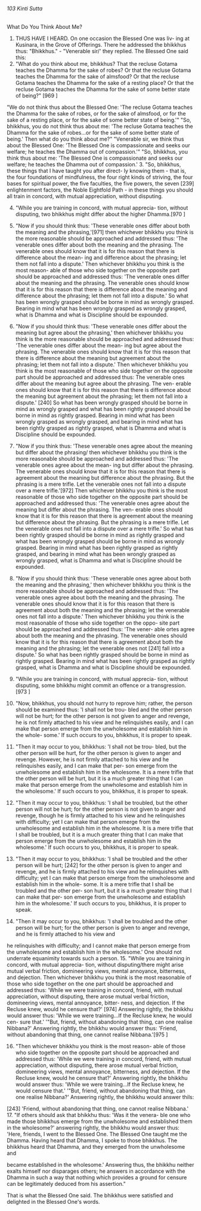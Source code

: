 ###### 103 Kinti Sutta

 What Do You Think About Me?

1. THUS HAVE I HEARD. On one occasion the Blessed One was liv-
ing at Kusinara, in the Grove of Offerings. There he addressed
the bhikkhus thus: "Bhikkhus." - "Venerable sir/' they replied.
The Blessed One said this:
2. "What do you think about me, bhikkhus? That the recluse
Gotama teaches the Dhamma for the sake of robes? Or that the
recluse Gotama teaches the Dhamma for the sake of almsfood?
Or that the recluse Gotama teaches the Dhamma for the sake of
a resting place? Or that the recluse Gotama teaches the Dhamma
for the sake of some better state of being?" [969 ]

"We do not think thus about the Blessed One: 'The recluse
Gotama teaches the Dhamma for the sake of robes, or for the
sake of almsfood, or for the sake of a resting place, or for the
sake of some better state of being.'"
"So, bhikkhus, you do not think thus about me: 'The recluse
Gotama teaches the Dhamma for the sake of robes...or for the
sake of some better state of being.' Then what do you think
about me?"
"Venerable sir, we think thus about the Blessed One: 'The
Blessed One is compassionate and seeks our welfare; he teaches
the Dhamma out of compassion.'"
"So, bhikkhus, you think thus about me: 'The Blessed One is
compassionate and seeks our welfare; he teaches the Dhamma
out of compassion.'
3. "So, bhikkhus, these things that I have taught you after direct-
ly knowing them - that is, the four foundations of mindfulness,
the four right kinds of striving, the four bases for spiritual power,
the five faculties, the five powers, the seven [239] enlightenment
factors, the Noble Eightfold Path - in these things you should all
train in concord, with mutual appreciation, without disputing.

4. "While you are training in concord, with mutual apprecia-
tion, without disputing, two bhikkhus might differ about the
higher Dhamma.[970 ]
5. "Now if you should think thus: 'These venerable ones differ
about both the meaning and the phrasing,'[971] then whichever
bhikkhu you think is the more reasonable should be approached
and addressed thus: 'The venerable ones differ about both the
meaning and the phrasing. The venerable ones should know
that it is for this reason that there is difference about the mean-
ing and difference about the phrasing; let them not fall into a
dispute.' Then whichever bhikkhu you think is the most reason-
able of those who side together on the opposite part should be
approached and addressed thus: 'The venerable ones differ
about the meaning and the phrasing. The venerable ones should
know that it is for this reason that there is difference about the
meaning and difference about the phrasing; let them not fall into
a dispute.' So what has been wrongly grasped should be borne
in mind as wrongly grasped. Bearing in mind what has been
wrongly grasped as wrongly grasped, what is Dhamma and
what is Discipline should be expounded.

6. "Now if you should think thus: 'These venerable ones differ
about the meaning but agree about the phrasing,' then whichever
bhikkhu you think is the more reasonable should be approached
and addressed thus: 'The venerable ones differ about the mean-
ing but agree about the phrasing. The venerable ones should
know that it is for this reason that there is difference about the
meaning but agreement about the phrasing; let them not fall
into a dispute.' Then whichever bhikkhu you think is the most
reasonable of those who side together on the opposite part
should be approached and addressed thus: The venerable ones
differ about the meaning but agree about the phrasing. The ven-
erable ones should know that it is for this reason that there is
difference about the meaning but agreement about the phrasing;
let them not fall into a dispute.' [240] So what has been wrongly
grasped should be borne in mind as wrongly grasped and what
has been rightly grasped should be borne in mind as rightly
grasped. Bearing in mind what has been wrongly grasped as
wrongly grasped, and bearing in mind what has been rightly
grasped as rightly grasped, what is Dhamma and what is
Discipline should be expounded.

7. "Now if you think thus: 'These venerable ones agree about
the meaning but differ about the phrasing/ then whichever
bhikkhu you think is the more reasonable should be approached
and addressed thus: 'The venerable ones agree about the mean-
ing but differ about the phrasing. The venerable ones should
know that it is for this reason that there is agreement about the
meaning but difference about the phrasing. But the phrasing is a
mere trifle. Let the venerable ones not fall into a dispute over a
mere trifle.'[972] Then whichever bhikkhu you think is the most
reasonable of those who side together on the opposite part
should be approached and addressed thus: 'The venerable ones
agree about the meaning but differ about the phrasing. The ven-
erable ones should know that it is for this reason that there is
agreement about the meaning but difference about the phrasing.
But the phrasing is a mere trifle. Let the venerable ones not fall
into a dispute over a mere trifle.' So what has been rightly
grasped should be borne in mind as rightly grasped and what
has been wrongly grasped should be borne in mind as wrongly
grasped. Bearing in mind what has been rightly grasped as
rightly grasped, and bearing in mind what has been wrongly
grasped as wrongly grasped, what is Dhamma and what is
Discipline should be expounded.
8. "Now if you should think thus: 'These venerable ones
agree about both the meaning and the phrasing,' then whichever
bhikkhu you think is the more reasonable should be
approached and addressed thus: 'The venerable ones agree
about both the meaning and the phrasing. The venerable ones
should know that it is for this reason that there is agreement
about both the meaning and the phrasing; let the venerable
ones not fall into a dispute.' Then whichever bhikkhu you think
is the most reasonable of those who side together on the oppo-
site part should be approached and addressed thus: 'The vener-
able ortes agree about both the meaning and the phrasing. The
venerable ones should know that it is for this reason that there
is agreement about both the meaning and the phrasing; let the
venerable ones not [241] fall into a dispute.' So what has been
rightly grasped should be borne in mind as rightly grasped.
Bearing in mind what has been rightly grasped as rightly
grasped, what is Dhamma and what is Discipline should be
expounded.

9. "While you are training in concord, with mutual apprecia-
tion, without disputing, some bhikkhu might commit an offence
or a transgression.[973 ]
10. "Now, bhikkhus, you should not hurry to reprove him;
rather, the person should be examined thus: 'I shall not be trou-
bled and the other person will not be hurt; for the other person
is not given to anger and revenge, he is not firmly attached to
his view and he relinquishes easily, and I can make that person
emerge from the unwholesome and establish him in the whole-
some.' If such occurs to you, bhikkhus, it is proper to speak.
11. "Then it may occur to you, bhikkhus: 'I shall not be trou-
bled, but the other person will be hurt, for the other person is
given to anger and revenge. However, he is not firmly attached
to his view and he relinquishes easily, and I can make that per-
son emerge from the unwholesome and establish him in the
wholesome. It is a mere trifle that the other person will be hurt,
but it is a much greater thing that I can make that person emerge
from the unwholesome and establish him in the wholesome.' If
such occurs to you, bhikkhus, it is proper to speak.
12. "Then it may occur to you, bhikkhus: 'I shall be troubled,
but the other person will not be hurt; for the other person is not
given to anger and revenge, though he is firmly attached to his
view and he relinquishes with difficulty; yet I can make that
person emerge from the unwholesome and establish him in the
wholesome. It is a mere trifle that I shall be troubled, but it is a
much greater thing that I can make that person emerge from the
unwholesome and establish him in the wholesome.' If such
occurs to you, bhikkhus, it is proper to speak.
13. "Then it may occur to you, bhikkhus: 'I shall be troubled
and the other person will be hurt; [242] for the other person is
given to anger and revenge, and he is firmly attached to his view
and he relinquishes with difficulty; yet I can make that person
emerge from the unwholesome and establish him in the whole-
some. It is a mere trifle that I shall be troubled and the other per-
son hurt, but it is a much greater thing that I can make that per-
son emerge from the unwholesome and establish him in the
wholesome.' If such occurs to you, bhikkhus, it is proper to speak.
14. "Then it may occur to you, bhikkhus: 'I shall be troubled
and the other person will be hurt; for the other person is given
to anger and revenge, and he is firmly attached to his view and

he relinquishes with difficulty; and I cannot make that person
emerge from the unwholesome and establish him in the
wholesome.' One should not underrate equanimity towards
such a person.
15. "While you are training in concord, with mutual apprecia-
tion, without disputing/there might arise mutual verbal friction,
domineering views, mental annoyance, bitterness, and dejection.
Then whichever bhikkhu you think is the most reasonable of
those who side together on the one part should be approached
and addressed thus: 'While we were training in concord, friend,
with mutual appreciation, without disputing, there arose mutual
verbal friction, domineering views, mental annoyance, bitter-
ness, and dejection. If the Recluse knew, would he censure
that?' [974] Answering rightly, the bhikkhu would answer thus:
'While we were training...If the Recluse knew, he would cen-
sure that.'
'"But, friend, without abandoning that thing, can one realise
Nibbana?' Answering rightly, the bhikkhu would answer thus:
'Friend, without abandoning that thing, one cannot realise
Nibbana.'[975 ]

16. "Then whichever bhikkhu you think is the most reason-
able of those who side together on the opposite part should be
approached and addressed thus: 'While we were training in
concord, friend, with mutual appreciation, without disputing,
there arose mutual verbal friction, domineering views, mental
annoyance, bitterness, and dejection. If the Recluse knew, would
he censure that?' Answering rightly, the bhikkhu would answer
thus: 'While we were training...If the Recluse knew, he would
censure that.'
'"But, friend, without abandoning that thing, can one realise
Nibbana?' Answering rightly, the bhikkhu would answer thils:

[243] 'Friend, without abandoning that thing, one cannot realise
Nibbana.'
17. "If others should ask that bhikkhu thus: 'Was it the venera-
ble one who made those bhikkhus emerge from the unwholesome
and established them in the wholesome?' answering rightly, the
bhikkhu would answer thus: 'Here, friends, I went to the Blessed
One. The Blessed One taught me the Dhamma. Having heard
that Dhamma, I spoke to those bhikkhus. The bhikkhus heard
that Dhamma, and they emerged from the unwholesome and

became established in the wholesome.' Answering thus, the
bhikkhu neither exalts himself nor disparages others; he
answers in accordance with the Dhamma in such a way that
nothing which provides a ground for censure can be legitimately
deduced from his assertion."

That is what the Blessed One said. The bhikkhus were satisfied
and delighted in the Blessed One's words.
